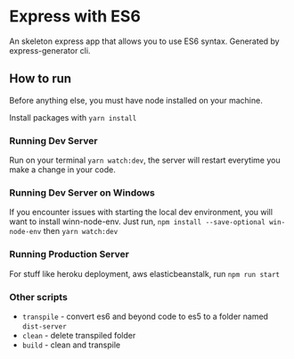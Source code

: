 # Express with ES6

An skeleton express app that allows you to use ES6 syntax. Generated by express-generator cli.

## How to run

Before anything else, you must have node installed on your machine.

Install packages with `yarn install`

### Running Dev Server

Run on your terminal `yarn watch:dev`, the server will restart everytime you make a change in your code.

### Running Dev Server on Windows

If you encounter issues with starting the local dev environment, you will want to install winn-node-env.
Just run, `npm install --save-optional win-node-env` then `yarn watch:dev`

### Running Production Server

For stuff like heroku deployment, aws elasticbeanstalk, run `npm run start`

### Other scripts

* `transpile` - convert es6 and beyond code to es5 to a folder named `dist-server`
* `clean` - delete transpiled folder
* `build` - clean and transpile
